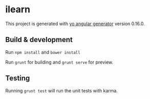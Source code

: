 # ilearn

This project is generated with [yo angular generator](https://github.com/yeoman/generator-angular)
version 0.16.0.

## Build & development

Run `npm install` and `bower install`

Run `grunt` for building and `grunt serve` for preview.

## Testing

Running `grunt test` will run the unit tests with karma.
